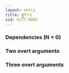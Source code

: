 ```yaml
---
layout: entry
title: སྐྱུག་√1
vid: Hill:0066
---
```

### Dependencies (N = 0)


### Two overt arguments


### Three overt arguments
